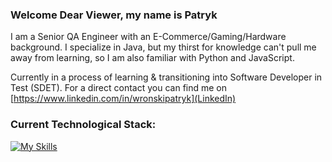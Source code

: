 ### Welcome Dear Viewer, my name is Patryk
I am a Senior QA Engineer with an E-Commerce/Gaming/Hardware background. I specialize in Java, but my thirst for knowledge can't pull me away from learning, so I am also familiar with Python and JavaScript.  
  
Currently in a process of learning & transitioning into Software Developer in Test (SDET). For a direct contact you can find me on [https://www.linkedin.com/in/wronskipatryk](LinkedIn)

### Current Technological Stack:
[![My Skills](https://skillicons.dev/icons?i=java,idea,gradle,selenium,azure,jenkins,postman&theme=light)](https://skillicons.dev)


<!--
**wronskipatryk/wronskipatryk** is a ✨ _special_ ✨ repository because its `README.md` (this file) appears on your GitHub profile.

Here are some ideas to get you started:

- 🔭 I’m currently working on ...
- 🌱 I’m currently learning ...
- 👯 I’m looking to collaborate on ...
- 🤔 I’m looking for help with ...
- 💬 Ask me about ...
- 📫 How to reach me: ...
- 😄 Pronouns: ...
- ⚡ Fun fact: ...
-->
